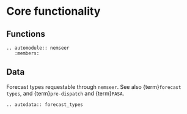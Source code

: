 # Core functionality

## Functions

```{eval-rst}
.. automodule:: nemseer
   :members:
```

## Data

Forecast types requestable through `nemseer`. See also {term}`forecast types`, and {term}`pre-dispatch` and {term}`PASA`.

```{eval-rst}
.. autodata:: forecast_types
```
